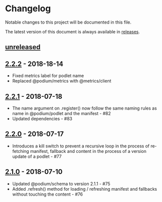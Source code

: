 # Changelog

Notable changes to this project will be documented in this file.

The latest version of this document is always available in [releases][releases-url].

## [unreleased]

## [2.2.2] - 2018-18-14

-   Fixed metrics label for podlet name
-   Replaced @podium/metrics with @metrics/client

## [2.2.1] - 2018-07-18

-   The name argument on .register() now follow the same naming rules as name in @podium/podlet and the manifest - #82
-   Updated dependencies - #83

## [2.2.0] - 2018-07-17

-   Introduces a kill switch to prevent a recursive loop in the process of re-fetching manifest, fallback and content in the process of a version update of a podlet - #77

## [2.1.0] - 2018-07-10

-   Updated @podium/schema to version 2.1.1 - #75
-   Added .refresh() method for loading / refreshing manifest and fallbacks without touching the content - #76

[unreleased]: https://github.schibsted.io/Podium/client/compare/v2.2.2...HEAD
[2.2.2]: https://github.schibsted.io/Podium/client/compare/v2.2.1...v2.2.2
[2.2.1]: https://github.schibsted.io/Podium/client/compare/v2.2.0...v2.2.1
[2.2.0]: https://github.schibsted.io/Podium/client/compare/v2.1.0...v2.2.0
[2.1.0]: https://github.schibsted.io/Podium/client/compare/v2.0.0...v2.1.0
[releases-url]: https://github.schibsted.io/Podium/client/blob/master/CHANGELOG.md
